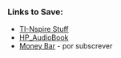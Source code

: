 ### Links to Save:

- [TI-Nspire Stuff](https://allcalc.org/board_ti)
- [HP_AudioBook](https://tokybook.com/harry-potter-and-the-philosophers-stone-audiobook-01-3/)
- [Money Bar](http://www.barbarabarroso.pt/) - por subscrever 
